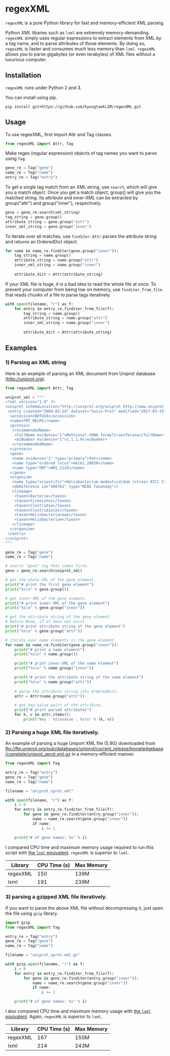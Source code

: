 # regexXML

`regexXML` is a pure Python library for fast and memory-efficient XML parsing.

Python XML libaries such as `lxml` are extremely memory-demanding. `regexXML` simply uses regular expressions to extract elements from XML by a tag name, and to parse attributes of those elements. By doing so, `regexXML` is faster and consumes much less memory than `lxml`. `regexXML` allows you to parse gigabytes (or even terabytes) of XML files without a luxurious computer.

## Installation

`regexXML` runs under Python 2 and 3.

You can install using pip.

```
pip install git+https://github.com/kyungtaekLIM/regexXML.git
```

## Usage

To use regexXML, first import Attr and Tag classes.

```python
from regexXML import Attr, Tag
```

Make regex (regular expression) objects of tag names you want to parse using `Tag`.

```python
gene_re = Tag("gene")
name_re = Tag("name")
entry_re = Tag("entry")
```

To get a single tag match from an XML string, use `search`, which will give you a match object. Once you get a match object, group() will give you the matched string. Its attribute and inner-XML can be extracted by group("attr") and group("inner"), respectively.

```python
gene = gene_re.search(xml_string)
tag_string = gene.group()
attribute_string = gene.group("attr")
inner_xml_string = gene.group("inner")
```

To iterate over all matches, use `finditer`. `Attr` parses the attribute string and returns an OrderedDict object.

```python
for name in name_re.finditer(gene.group("inner")):
    tag_string = name.group()
    attribute_string = name.group("attr")
    inner_xml_string = name.group("inner")
    
    attribute_dict = Attr(attribute_string)
```

If your XML file is huge, it is a bad idea to read the whole file at once. To prevent your computer from being low on memory, use `finditer_from_file` that reads chunks of a file to parse tags iteratively.

```python
with open(filename, "r") as f:
    for entry in entry_re.finditer_from_file(f):
        tag_string = name.group()
        attribute_string = name.group("attr")
        inner_xml_string = name.group("inner")
    
        attribute_dict = Attr(attribute_string)
```


## Examples

### 1) Parsing an XML string

Here is an example of parsing an XML document from Uniprot database (http://uniprot.org).

```python
from regexXML import Attr, Tag

uniprot_xml = """
<?xml version="1.0" ?>
<uniprot schemaLocation="http://uniprot.org/uniprot http://www.uniprot.org/support/docs/uniprot.xsd">
 <entry created="2009-03-24" dataset="Swiss-Prot" modified="2017-03-15" version="59">
  <accession>B0TGS9</accession>
  <name>FMT_HELMI</name>
  <protein>
   <recommendedName>
    <fullName evidence="1">Methionyl-tRNA formyltransferase</fullName>
    <ecNumber evidence="1">2.1.2.9</ecNumber>
   </recommendedName>
  </protein>
  <gene>
   <name evidence="1" type="primary">fmt</name>
   <name type="ordered locus">Helmi_20650</name>
   <name type="ORF">HM1_2133</name>
  </gene>
  <organism>
   <name type="scientific">Heliobacterium modesticaldum (strain ATCC 51547 / Ice1)</name>
   <dbReference id="498761" type="NCBI Taxonomy"/>
   <lineage>
    <taxon>Bacteria</taxon>
    <taxon>Firmicutes</taxon>
    <taxon>Clostridia</taxon>
    <taxon>Clostridiales</taxon>
    <taxon>Heliobacteriaceae</taxon>
    <taxon>Heliobacterium</taxon>
   </lineage>
  </organism>
 </entry>
</uniprot>
"""

gene_re = Tag("gene")
name_re = Tag("name")

# search "gene" tag that comes first.
gene = gene_re.search(uniprot_xml)

# get the whole XML of the gene element.
print("# print the first gene element")
print("%s\n" % gene.group())

# get inner-XML of the gene element.
print("# print inner-XML of the gene element")
print("%s\n" % gene.group("inner"))

# get the attribute string of the gene element.
# Return None, if it does not exist.
print("# print attribute string of the gene element")
print("%s\n" % gene.group("attr"))

# iterate over name elements in the gene element.
for name in name_re.finditer(gene.group("inner")):
    print("# print a name element")
    print("%s\n" % name.group())

    print("# print inner-XML of the name element")
    print("%s\n" % name.group("inner"))

    print("# print the attribute string of the name element")
    print("%s\n" % name.group("attr"))
    
    # parse the attribute string into OrderedDict.
    attr = Attr(name.group("attr"))

    # get key-value pairs of the attribute.
    print("# print parsed attributes")
    for k, v in attr.items():
        print("key : %s\nvalue : %s\n" % (k, v))
```

### 2) Parsing a huge XML file iteratively.

An example of parsing a huge Uniport XML file (5.9G) downloaded from  ftp://ftp.uniprot.org/pub/databases/uniprot/current_release/knowledgebase/complete/uniprot_sprot.xml.gz in a memory-efficient manner.

```python
from regexXML import Tag

entry_re = Tag("entry")
gene_re = Tag("gene")
name_re = Tag("name")

filename = "uniprot_sprot.xml"

with open(filename, "r") as f:
    i = 0
    for entry in entry_re.finditer_from_file(f):
        for gene in gene_re.finditer(entry.group("inner")):
            name = name_re.search(gene.group("inner"))
            if name:
                i += 1

    print("# of gene names: %s" % i)
```

I compared CPU time and maximum memory usage required to run this script with [the `lxml` equivalent](https://github.com/kyungtaekLIM/regexXML/blob/master/examples/iterparse_uniprot_lxml.py). `regexXML` is superior to `lxml`.

| Library   | CPU Time (s) | Max Memory |
| ----------| ------------ | ---------- |
| regexXML  | 150          | 139M       |
| lxml      | 191          | 239M       |



### 3) parsing a gzipped XML file iteratively.

If you want to parse the above XML file without decompressing it, just open the file using `gzip` library.

```python
import gzip
from regexXML import Tag

entry_re = Tag("entry")
gene_re = Tag("gene")
name_re = Tag("name")

filename = "uniprot_sprot.xml.gz"

with gzip.open(filename, "r") as f:
    i = 0
    for entry in entry_re.finditer_from_file(f):
        for gene in gene_re.finditer(entry.group("inner")):
            name = name_re.search(gene.group("inner"))
            if name:
                i += 1

    print("# of gene names: %s" % i)
```

I also compared CPU time and maximum memory usage with [the `lxml` equivalent](https://github.com/kyungtaekLIM/regexXML/blob/master/examples/iterparse_uniprot_lxml_gzip.py). Again, `regexXML` is superior to `lxml`.


| Library   | CPU Time (s) | Max Memory |
| ----------| ------------ | ---------- |
| regexXML  | 167          | 150M       |
| lxml      | 214          | 243M       |




